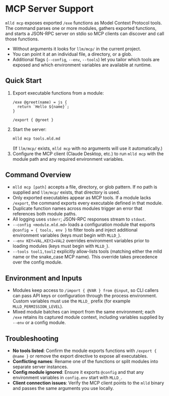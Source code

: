 # MCP Server Support

`mlld mcp` exposes exported `/exe` functions as Model Context Protocol tools. The command parses one or more modules, gathers exported functions, and starts a JSON-RPC server on stdio so MCP clients can discover and call those functions.

- Without arguments it looks for `llm/mcp/` in the current project.
- You can point it at an individual file, a directory, or a glob.
- Additional flags (`--config`, `--env`, `--tools`) let you tailor which tools are exposed and which environment variables are available at runtime.

## Quick Start

1. Export executable functions from a module:
   ```mlld
   /exe @greet(name) = js {
     return `Hello ${name}`;
   }

   /export { @greet }
   ```
2. Start the server:
   ```bash
   mlld mcp tools.mld.md
   ```
   (If `llm/mcp/` exists, `mlld mcp` with no arguments will use it automatically.)
3. Configure the MCP client (Claude Desktop, etc.) to run `mlld mcp` with the module path and any required environment variables.

## Command Overview

- `mlld mcp [path]` accepts a file, directory, or glob pattern. If no path is supplied and `llm/mcp/` exists, that directory is used.
- Only exported executables appear as MCP tools. If a module lacks `/export`, the command exports every executable defined in that module.
- Duplicate function names across modules trigger an error that references both module paths.
- All logging uses `stderr`; JSON-RPC responses stream to `stdout`.
- `--config <module.mld.md>` loads a configuration module that exports `@config = { tools, env }` to filter tools and inject additional environment variables (keys must begin with `MLLD_`).
- `--env KEY=VAL,KEY2=VAL2` overrides environment variables prior to loading modules (keys must begin with `MLLD_`).
- `--tools tool1,tool2` explicitly allow-lists tools (matching either the mlld name or the snake_case MCP name). This override takes precedence over the config module.

## Environment and Inputs

- Modules keep access to `/import { @VAR } from @input`, so CLI callers can pass API keys or configuration through the process environment. Custom variables must use the `MLLD_` prefix (for example `MLLD_PERMISSION_LEVEL`).
- Mixed module batches can import from the same environment; each `/exe` retains its captured module context, including variables supplied by `--env` or a config module.

## Troubleshooting

- **No tools listed**: Confirm the module exports functions with `/export { @name }` or remove the export directive to expose all executables.
- **Conflicting names**: Rename one of the functions or split modules into separate server instances.
- **Config module ignored**: Ensure it exports `@config` and that any environment variables in `config.env` start with `MLLD_`.
- **Client connection issues**: Verify the MCP client points to the `mlld` binary and passes the same arguments you use locally.
